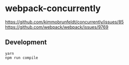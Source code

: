 # webpack-concurrently

https://github.com/kimmobrunfeldt/concurrently/issues/85
https://github.com/webpack/webpack/issues/9769

## Development

```
yarn
npm run compile
```
